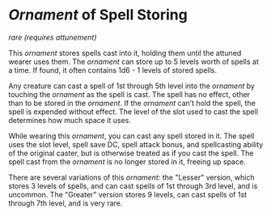 # *Ornament* of Spell Storing
*rare (requires attunement)*

This *ornament* stores spells cast into it, holding them until the attuned wearer uses them. The *ornament* can store up to 5 levels worth of spells at a time. If found, it often contains 1d6 - 1 levels of stored spells.

Any creature can cast a spell of 1st through 5th level into the *ornament* by touching the *ornament* as the spell is cast. The spell has no effect, other than to be stored in the *ornament*. If the *ornament* can’t hold the spell, the spell is expended without effect. The level of the slot used to cast the spell determines how much space it uses.

While wearing this *ornament*, you can cast any spell stored in it. The spell uses the slot level, spell save DC, spell attack bonus, and spellcasting ability of the original caster, but is otherwise treated as if you cast the spell. The spell cast from the *ornament* is no longer stored in it, freeing up space.

There are several variations of this *ornament*: the "Lesser" version, which stores 3 levels of spells, and can cast spells of 1st through 3rd level, and is uncommon. The "Greater" version stores 9 levels, can cast spells of 1st through 7th level, and is very rare.
